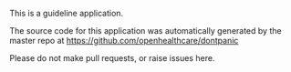 This is a guideline application. 

The source code for this application was automatically generated by the master repo at https://github.com/openhealthcare/dontpanic 

Please do not make pull requests, or raise issues here.



